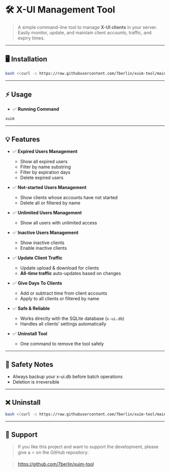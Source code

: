 # 🛠 X-UI Management Tool

> A simple command-line tool to manage **X-UI clients** in your server.  
> Easily monitor, update, and maintain client accounts, traffic, and expiry times.

---
## 🖥 Installation
```bash
bash <(curl -s https://raw.githubusercontent.com/7berlin/xuim-tool/main/install.sh)
```
---
## ⚡ Usage
- ✅ **Running Command**  

```bash
xuim
```
---
## 💡 Features

- ✅ **Expired Users Management**  
  - Show all expired users  
  - Filter by name substring  
  - Filter by expiration days  
  - Delete expired users

- ✅ **Not-started Users Management**  
  - Show clients whose accounts have not started  
  - Delete all or filtered by name

- ✅ **Unlimited Users Management**  
  - Show all users with unlimited access

- ✅ **Inactive Users Management**  
  - Show inactive clients  
  - Enable inactive clients

- ✅ **Update Client Traffic**  
  - Update upload & download for clients  
  - **All-time traffic** auto-updates based on changes

- ✅ **Give Days To Clients**  
  - Add or subtract time from client accounts  
  - Apply to all clients or filtered by name

- ✅ **Safe & Reliable**  
  - Works directly with the SQLite database (`x-ui.db`)  
  - Handles all clients’ settings automatically

- ✅ **Uninstall Tool**  
  - One command to remove the tool safely

---
## 🚨 Safety Notes
- Always backup your x-ui.db before batch operations
- Deletion is irreversible
---
## ❌ Uninstall
```bash
bash <(curl -s https://raw.githubusercontent.com/7berlin/xuim-tool/main/uninstall.sh)
```
---
## 💖 Support

> If you like this project and want to support the development, please give a ⭐ on the GitHub repository:

> https://github.com/7berlin/xuim-tool